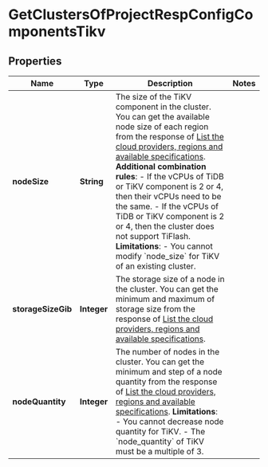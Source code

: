
# GetClustersOfProjectRespConfigComponentsTikv

## Properties
Name | Type | Description | Notes
------------ | ------------- | ------------- | -------------
**nodeSize** | **String** | The size of the TiKV component in the cluster. You can get the available node size of each region from the response of [List the cloud providers, regions and available specifications](#tag/Cluster/operation/ListProviderRegions).  **Additional combination rules**: - If the vCPUs of TiDB or TiKV component is 2 or 4, then their vCPUs need to be the same. - If the vCPUs of TiDB or TiKV component is 2 or 4, then the cluster does not support TiFlash.  **Limitations**: - You cannot modify &#x60;node_size&#x60; for TiKV of an existing cluster. | 
**storageSizeGib** | **Integer** | The storage size of a node in the cluster. You can get the minimum and maximum of storage size from the response of [List the cloud providers, regions and available specifications](#tag/Cluster/operation/ListProviderRegions). | 
**nodeQuantity** | **Integer** | The number of nodes in the cluster. You can get the minimum and step of a node quantity from the response of [List the cloud providers, regions and available specifications](#tag/Cluster/operation/ListProviderRegions).  **Limitations**: - You cannot decrease node quantity for TiKV. - The &#x60;node_quantity&#x60; of TiKV must be a multiple of 3. | 



